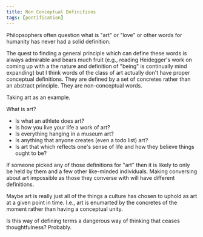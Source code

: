 ```yaml
---
title: Non Conceptual Definitions
tags: [pontification]
---
```


Philopsophers often question what is "art" or "love" or other words for humanity has never had a solid definition.

The quest to finding a general principle which can define these words is always admirable and bears much fruit (e.g., reading Heidegger's work on coming up with a the nature and definition of "being" is continually mind expanding) but I think words of the class of art
actually don't have proper conceptual definitions. They are defined by a set of concretes rather than an abstract principle. They are non-conceptual words.

Taking art as an example.

What is art?
* Is what an athlete does art?
* Is how you live your life a work of art?
* Is everything hanging in a museum art?
* Is anything that anyone creates (even a todo list) art?
* Is art that which reflects one's sense of life and how they believe things ought to be?

If someone picked any of those definitions for "art" then it is likely to only be held by them and a few other like-minded individuals. Making conversing about art impossible as those they converse with will have different definitions.

Maybe art is really just all of the things a culture has chosen to uphold as art at a given point in time. I.e., art is enumarted by the concretes of the moment rather than having a conceptual unity.

Is this way of defining terms a dangerous way of thinking that ceases thoughtfulness? Probably.

